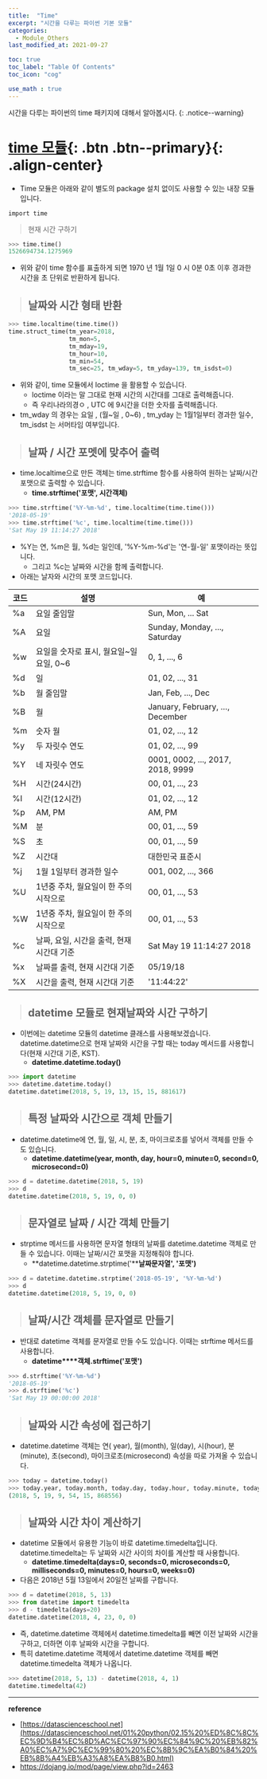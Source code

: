 ```yaml
---
title:  "Time"
excerpt: "시간을 다루는 파이썬 기본 모듈"
categories:
  - Module_Others
last_modified_at: 2021-09-27

toc: true
toc_label: "Table Of Contents"
toc_icon: "cog"

use_math : true
---
```


 시간을 다루는 파이썬의 time 패키지에 대해서 알아봅시다.
{: .notice--warning}

# [time 모듈](#link){: .btn .btn--primary}{: .align-center}

- Time 모듈은 아래와 같이 별도의 package 설치 없이도 사용할 수 있는 내장 모듈입니다.

```
import time
```

> 현재 시간 구하기

```python
>>> time.time()
1526694734.1275969
```

- 위와 같이 time 함수를 표출하게 되면 1970 년 1월 1일 0 시 0분 0초 이후 경과한 시간을 초 단위로 반환하게 됩니다. 

> ## 날짜와 시간 형태 반환

```python
>>> time.localtime(time.time())
time.struct_time(tm_year=2018, 
                 tm_mon=5, 
                 tm_mday=19, 
                 tm_hour=10, 
                 tm_min=54, 
                 tm_sec=25, tm_wday=5, tm_yday=139, tm_isdst=0)
```

- 위와 같이, time 모듈에서 loctime 을 활용할 수 있습니다. 
  - loctime 이라는 말 그대로 현재 시간의 시간대를 그대로 출력해줍니다.
  - 즉 우리나라의경ㅇ , UTC 에 9시간을 더한 숫자를 출력해줍니다. 
- tm_wday 의 경우는 요일 , (월~일 , 0~6) , tm_yday 는 1월1일부터 경과한 일수, tm_isdst 는 서머타임 여부입니다.

> ## 날짜 / 시간 포멧에 맞추어 출력 

- time.localtime으로 만든 객체는 time.strftime 함수를 사용하여 원하는 날짜/시간 포맷으로 출력할 수 있습니다.
  - **time.strftime('포맷', 시간객체)**

```python
>>> time.strftime('%Y-%m-%d', time.localtime(time.time()))
'2018-05-19'
>>> time.strftime('%c', time.localtime(time.time()))
'Sat May 19 11:14:27 2018'
```

- %Y는 연, %m은 월, %d는 일인데, '%Y-%m-%d'는 '연-월-일' 포맷이라는 뜻입니다. 
  - 그리고 %c는 날짜와 시간을 함께 출력합니다.
- 아래는 날자와 시간의 포맷 코드입니다.

| 코드 | 설명                                      | 예                                |
| ---- | ----------------------------------------- | --------------------------------- |
| %a   | 요일 줄임말                               | Sun, Mon, ... Sat                 |
| %A   | 요일                                      | Sunday, Monday, ..., Saturday     |
| %w   | 요일을 숫자로 표시, 월요일~일요일, 0~6    | 0, 1, ..., 6                      |
| %d   | 일                                        | 01, 02, ..., 31                   |
| %b   | 월 줄임말                                 | Jan, Feb, ..., Dec                |
| %B   | 월                                        | January, February, …, December    |
| %m   | 숫자 월                                   | 01, 02, ..., 12                   |
| %y   | 두 자릿수 연도                            | 01, 02, ..., 99                   |
| %Y   | 네 자릿수 연도                            | 0001, 0002, ..., 2017, 2018, 9999 |
| %H   | 시간(24시간)                              | 00, 01, ..., 23                   |
| %I   | 시간(12시간)                              | 01, 02, ..., 12                   |
| %p   | AM, PM                                    | AM, PM                            |
| %M   | 분                                        | 00, 01, ..., 59                   |
| %S   | 초                                        | 00, 01, ..., 59                   |
| %Z   | 시간대                                    | 대한민국 표준시                   |
| %j   | 1월 1일부터 경과한 일수                   | 001, 002, ..., 366                |
| %U   | 1년중 주차, 월요일이 한 주의 시작으로     | 00, 01, ..., 53                   |
| %W   | 1년중 주차, 월요일이 한 주의 시작으로     | 00, 01, ..., 53                   |
| %c   | 날짜, 요일, 시간을 출력, 현재 시간대 기준 | Sat May 19 11:14:27 2018          |
| %x   | 날짜를 출력, 현재 시간대 기준             | 05/19/18                          |
| %X   | 시간을 출력, 현재 시간대 기준             | '11:44:22'                        |

> ## datetime 모듈로 현재날짜와 시간 구하기

- 이번에는 datetime 모듈의 datetime 클래스를 사용해보겠습니다. datetime.datetime으로 현재 날짜와 시간을 구할 때는 today 메서드를 사용합니다(현재 시간대 기준, KST).
  - **datetime.datetime.today()**

```python
>>> import datetime
>>> datetime.datetime.today()
datetime.datetime(2018, 5, 19, 13, 15, 15, 881617)
```

> ## 특정 날짜와 시간으로 객체 만들기

- datetime.datetime에 연, 월, 일, 시, 분, 초, 마이크로초를 넣어서 객체를 만들 수도 있습니다.
  - **datetime.datetime(year, month, day, hour=0, minute=0, second=0, microsecond=0)**

```python
>>> d = datetime.datetime(2018, 5, 19)
>>> d
datetime.datetime(2018, 5, 19, 0, 0)
```

> ## 문자열로 날짜 / 시간 객체 만들기 

- strptime 메서드를 사용하면 문자열 형태의 날짜를 datetime.datetime 객체로 만들 수 있습니다. 이때는 날짜/시간 포맷을 지정해줘야 합니다.
  - **datetime.datetime.strptime('****날짜문자열', '포맷')**

```python
>>> d = datetime.datetime.strptime('2018-05-19', '%Y-%m-%d')
>>> d
datetime.datetime(2018, 5, 19, 0, 0)
```

> ## 날짜/시간 객체를 문자열로 만들기

- 반대로 datetime 객체를 문자열로 만들 수도 있습니다. 이때는 strftime 메서드를 사용합니다.
  - **datetime****객체.strftime('포맷')**

```python
>>> d.strftime('%Y-%m-%d')
'2018-05-19'
>>> d.strftime('%c')
'Sat May 19 00:00:00 2018'
```

> ## 날짜와 시간 속성에 접근하기

- datetime.datetime 객체는 연( year), 월(month), 일(day), 시(hour), 분(minute), 초(second), 마이크로초(microsecond) 속성을 따로 가져올 수 있습니다.

```python
>>> today = datetime.today()
>>> today.year, today.month, today.day, today.hour, today.minute, today.second, today.microsecond
(2018, 5, 19, 9, 54, 15, 868556)
```

> ## 날짜와 시간 차이 계산하기

- datetime 모듈에서 유용한 기능이 바로 datetime.timedelta입니다. datetime.timedelta는 두 날짜와 시간 사이의 차이를 계산할 때 사용합니다.
  - **datetime.timedelta(days=0, seconds=0, microseconds=0, milliseconds=0,
              minutes=0, hours=0, weeks=0)**
- 다음은 2018년 5월 13일에서 20일전 날짜를 구합니다.

```python
>>> d = datetime(2018, 5, 13)
>>> from datetime import timedelta
>>> d - timedelta(days=20)
datetime.datetime(2018, 4, 23, 0, 0)
```

- 즉, datetime.datetime 객체에서 datetime.timedelta를 빼면 이전 날짜와 시간을 구하고, 더하면 이후 날짜와 시간을 구합니다.
- 특히 datetime.datetime 객체에서 datetime.datetime 객체를 빼면 datetime.timedelta 객체가 나옵니다.

```python
>>> datetime(2018, 5, 13) - datetime(2018, 4, 1)
datetime.timedelta(42)
```

---

**reference**

- [https://datascienceschool.net](https://datascienceschool.net/01%20python/02.15%20%ED%8C%8C%EC%9D%B4%EC%8D%AC%EC%97%90%EC%84%9C%20%EB%82%A0%EC%A7%9C%EC%99%80%20%EC%8B%9C%EA%B0%84%20%EB%8B%A4%EB%A3%A8%EA%B8%B0.html)
- <https://dojang.io/mod/page/view.php?id=2463>

